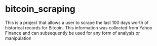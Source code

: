 # bitcoin_scraping

This is a project that allows a user to scrape the last 100 days worth of historical records for Bitcoin. This information was collected from Yahoo Finance and can subsequently be used for any form of analysis or manipulation
